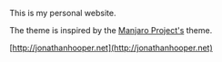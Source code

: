 This is my personal website.

The theme is inspired by the [Manjaro Project's](https://manjaro.github.io/) theme.

[http://jonathanhooper.net](http://jonathanhooper.net)
